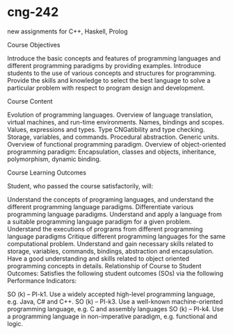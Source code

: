# cng-242
 new assignments for C++, Haskell, Prolog


 Course Objectives

Introduce the basic concepts and features of programming languages and different programming paradigms by providing examples.
Introduce students to the use of various concepts and structures for programming.
Provide the skills and knowledge to select the best language to solve a particular problem with respect to program design and development.


Course Content

Evolution of programming languages. Overview of language translation, virtual machines, and run-time environments. Names, bindings and scopes. Values, expressions and types. Type CNGatibility and type checking. Storage, variables, and commands. Procedural abstraction. Generic units. Overview of functional programming paradigm. Overview of object-oriented programming paradigm: Encapsulation, classes and objects, inheritance, polymorphism, dynamic binding.

Course Learning Outcomes

Student, who passed the course satisfactorily, will:

Understand the concepts of programing languages, and understand the different programming language paradigms.
Differentiate various programming language paradigms.
Understand and apply a language from a suitable programming language paradigm for a given problem.
Understand the executions of programs from different programming language paradigms
Critique different programming languages for the same computational problem.
Understand and gain necessary skills related to storage, variables, commands, bindings, abstraction and encapsulation.
Have a good understanding and skills related to object oriented programming concepts in details.
Relationship of Course to Student Outcomes: Satisfies the following student outcomes (SOs) via the following Performance Indicators:

SO (k) – PI-k1.
Use a widely accepted high-level programming language, e.g. Java, C# and C++.
SO (k) – PI-k3.
Use a well-known machine-oriented programming language, e.g. C and assembly languages
SO (k) – PI-k4.
Use a programming language in non-imperative paradigm, e.g. functional and logic.